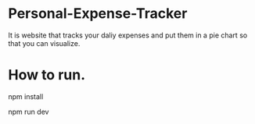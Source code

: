 # Personal-Expense-Tracker

It is website that tracks your daliy expenses and put them in a pie chart so that you can visualize.

# How to run.

npm install

npm run dev